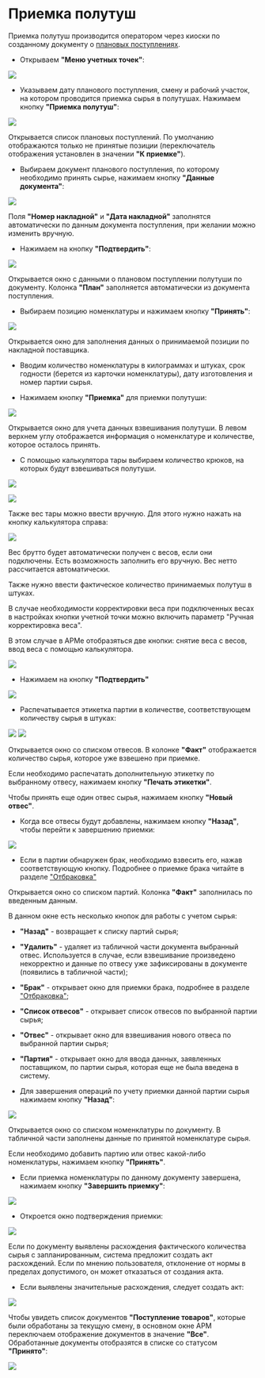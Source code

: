 # Приемка полутуш

Приемка полутуш производится оператором через киоски по созданному документу о [плановых поступлениях](./CreatePlanOfAccept.md).

- Открываем **"Меню учетных точек"**:

![](AcceptOfHalfCarcass.assets/1.png)

- Указываем дату планового поступления, смену и рабочий участок, на котором проводится приемка сырья в полутушах. Нажимаем кнопку **"Приемка полутуш"**:

![](AcceptOfHalfCarcass.assets/2.png)

Открывается список плановых поступлений. По умолчанию отображаются только не принятые позиции (переключатель отображения установлен в значении **"К приемке"**).

- Выбираем документ планового поступления, по которому необходимо принять сырье, нажимаем кнопку **"Данные документа"**:

![](AcceptOfHalfCarcass.assets/3.png)

Поля **"Номер накладной"** и **"Дата накладной"** заполнятся автоматически по данным документа поступления, при желании можно изменить вручную.

- Нажимаем на кнопку **"Подтвердить"**:

![](AcceptOfHalfCarcass.assets/4.png)

Открывается окно с данными о плановом поступлении полутуши по документу. Колонка **"План"** заполняется автоматически из документа поступления.

- Выбираем позицию номенклатуры и нажимаем кнопку **"Принять"**:

![](AcceptOfHalfCarcass.assets/5.png)

Открывается окно для заполнения данных о принимаемой позиции по накладной поставщика.

- Вводим количество номенклатуры в килограммах и штуках, срок годности (берется из карточки номенклатуры), дату изготовления и номер партии сырья.

- Нажимаем кнопку **"Приемка"** для приемки полутуши:

![](AcceptOfHalfCarcass.assets/6.png)

Открывается окно для учета данных взвешивания полутуши. В левом верхнем углу отображается информация о номенклатуре и количестве, которое осталось принять.

- С помощью калькулятора тары выбираем количество крюков, на которых будут взвешиваться полутуши.

![](AcceptOfHalfCarcass.assets/7.png)

![](AcceptOfHalfCarcass.assets/8.png)

Также вес тары можно ввести вручную. Для этого нужно нажать на кнопку калькулятора справа:

![](AcceptOfHalfCarcass.assets/9.png)

Вес брутто будет автоматически получен с весов, если они подключены. Есть возможность заполнить его вручную. Вес нетто рассчитается автоматически.

Также нужно ввести фактическое количество принимаемых полутуш в штуках.

В случае необходимости корректировки веса при подключенных весах в настройках кнопки учетной точки можно включить параметр "Ручная корректировка веса".

В этом случае в АРМе отобразяться две кнопки: снятие веса с весов, ввод веса с помощью калькулятора.

![](AcceptOfHalfCarcass.assets/19.png)

- Нажимаем на кнопку **"Подтвердить"**

![](AcceptOfHalfCarcass.assets/10.png)

- Распечатывается этикетка партии в количестве, соответствующем количеству сырья в штуках: 

![](AcceptOfHalfCarcass.assets/11.png) ![](AcceptOfHalfCarcass.assets/12.png)

Открывается окно со списком отвесов. В колонке **"Факт"** отображается количество сырья, которое уже взвешено при приемке.

Если необходимо распечатать дополнительную этикетку по выбранному отвесу, нажимаем кнопку **"Печать этикетки"**.

Чтобы принять еще один отвес сырья, нажимаем кнопку **"Новый отвес"**.

- Когда все отвесы будут добавлены, нажимаем кнопку **"Назад"**, чтобы перейти к завершению приемки:

![](AcceptOfHalfCarcass.assets/13.png)

- Если в партии обнаружен брак, необходимо взвесить его, нажав соответствующую кнопку. Подробнее о приемке брака читайте в разделе ["Отбраковка"](./Rejection.md)

Открывается окно со списком партий. Колонка **"Факт"** заполнилась по введенным данным.

В данном окне есть несколько кнопок для работы с учетом сырья:

- **"Назад"** - возвращает к списку партий сырья;
- **"Удалить"** - удаляет из табличной части документа выбранный отвес. Используется в случае, если взвешивание произведено некорректно и данные по отвесу уже зафиксированы в документе (появились в табличной части);
- **"Брак"** - открывает окно для приемки брака, подробнее в разделе ["Отбраковка"](./Rejection.md);
- **"Список отвесов"** - открывает список отвесов по выбранной партии сырья;
- **"Отвес"** - открывает окно для взвешивания нового отвеса по выбранной партии сырья;
- **"Партия"** - открывает окно для ввода данных, заявленных поставщиком, по партии сырья, которая еще не была введена в систему.

- Для завершения операций по учету приемки данной партии сырья нажимаем кнопку **"Назад"**:

![](AcceptOfHalfCarcass.assets/14.png)

Открывается окно со списком номенклатуры по документу. В табличной части заполнены данные по принятой номенклатуре сырья.

Если необходимо добавить партию или отвес какой-либо номенклатуры, нажимаем кнопку **"Принять"**.

- Если приемка номенклатуры по данному документу завершена, нажимаем кнопку **"Завершить приемку"**:

![](AcceptOfHalfCarcass.assets/15.png)

- Откроется окно подтверждения приемки:

![](AcceptOfHalfCarcass.assets/16.png)

Если по документу выявлены расхождения фактического количества сырья с запланированным, система предложит создать акт расхождений. Если по мнению пользователя, отклонение от нормы в пределах допустимого, он может отказаться от создания акта.

- Если выявлены значительные расхождения, следует создать акт:

![](AcceptOfHalfCarcass.assets/17.png)

Чтобы увидеть список документов **"Поступление товаров"**, которые были обработаны за текущую смену, в основном окне АРМ переключаем отображение документов в значение **"Все"**. Обработанные документы отобразятся в списке со статусом **"Принято"**:

![](AcceptOfHalfCarcass.assets/18.png)
